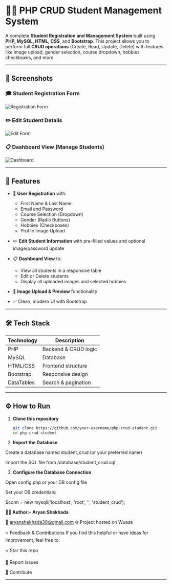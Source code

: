 # 🧑‍🎓 PHP CRUD Student Management System

A complete **Student Registration and Management System** built using **PHP, MySQL, HTML, CSS**, and **Bootstrap**. This project allows you to perform full **CRUD operations** (Create, Read, Update, Delete) with features like image upload, gender selection, course dropdown, hobbies checkboxes, and more.

---

## 📸 Screenshots

### 🎓 Student Registration Form
![Registration Form](screenshots/registration.png)

### ✏️ Edit Student Details
![Edit Form](screenshots/edit.png)

### 📋 Dashboard View (Manage Students)
![Dashboard](screenshots/dashboard.png)

---

## 🚀 Features

- 🔐 **User Registration** with:
  - First Name & Last Name
  - Email and Password
  - Course Selection (Dropdown)
  - Gender (Radio Buttons)
  - Hobbies (Checkboxes)
  - Profile Image Upload

- ✏️ **Edit Student Information** with pre-filled values and optional image/password update

- 📋 **Dashboard View** to:
  - View all students in a responsive table
  - Edit or Delete students
  - Display all uploaded images and selected hobbies

- 📂 **Image Upload & Preview** functionality

- ✅ Clean, modern UI with Bootstrap

---

## 🛠️ Tech Stack

| Technology | Description           |
|------------|-----------------------|
| PHP        | Backend & CRUD logic |
| MySQL      | Database              |
| HTML/CSS   | Frontend structure    |
| Bootstrap  | Responsive design     |
| DataTables | Search & pagination   |

---

## ⚙️ How to Run

1. **Clone this repository**
   ```bash
   git clone https://github.com/your-username/php-crud-student.git
   cd php-crud-student
2. **Import the Database**

Create a database named student_crud (or your preferred name)

Import the SQL file from /database/student_crud.sql

3. **Configure the Database Connection**

  Open config.php or your DB config file
  
  Set your DB credentials:
  
  $conn = new mysqli('localhost', 'root', '', 'student_crud');
  
**👨‍💻 Author:-**
**Aryan Shekhada**

📧 aryanshekhada30@gmail.com
🌐 Project hosted on Wuaze

⭐ Feedback & Contributions
If you find this helpful or have ideas for improvement, feel free to:

⭐ Star this repo

🐛 Report issues

🤝 Contribute


---


